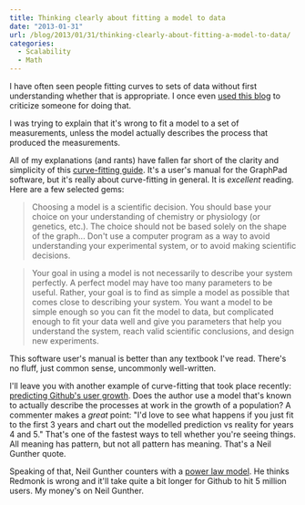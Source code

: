 ```yaml
---
title: Thinking clearly about fitting a model to data
date: "2013-01-31"
url: /blog/2013/01/31/thinking-clearly-about-fitting-a-model-to-data/
categories:
  - Scalability
  - Math
---
```

I have often seen people fitting curves to sets of data without first understanding whether that is appropriate. I once even [used this blog](/blog/2011/01/15/sleep-while-you-can-because-it-wont-last-long/ "Sleep while you can, because it won't last long") to criticize someone for doing that.

I was trying to explain that it's wrong to fit a model to a set of measurements, unless the model actually describes the process that produced the measurements.

All of my explanations (and rants) have fallen far short of the clarity and simplicity of this [curve-fitting guide](http://graphpad.com/guides/prism/6/curve-fitting/). It's a user's manual for the GraphPad software, but it's really about curve-fitting in general. It is *excellent* reading. Here are a few selected gems:

> Choosing a model is a scientific decision. You should base your choice on your understanding of chemistry or physiology (or genetics, etc.). The choice should not be based solely on the shape of the graph... Don't use a computer program as a way to avoid understanding your experimental system, or to avoid making scientific decisions.

> Your goal in using a model is not necessarily to describe your system perfectly. A perfect model may have too many parameters to be useful. Rather, your goal is to find as simple a model as possible that comes close to describing your system. You want a model to be simple enough so you can fit the model to data, but complicated enough to fit your data well and give you parameters that help you understand the system, reach valid scientific conclusions, and design new experiments.

This software user's manual is better than any textbook I've read. There's no fluff, just common sense, uncommonly well-written.

I'll leave you with another example of curve-fitting that took place recently: [predicting Github's user growth](http://redmonk.com/dberkholz/2013/01/21/github-will-hit-5-million-users-within-a-year/). Does the author use a model that's known to actually describe the processes at work in the growth of a population? A commenter makes a *great* point: "I'd love to see what happens if you just fit to the first 3 years and chart out the modelled prediction vs reality for years 4 and 5." That's one of the fastest ways to tell whether you're seeing things. All meaning has pattern, but not all pattern has meaning. That's a Neil Gunther quote.

Speaking of that, Neil Gunther counters with a [power law model](https://groups.google.com/d/topic/guerrilla-capacity-planning/Hd9SQy654c4/discussion). He thinks Redmonk is wrong and it'll take quite a bit longer for Github to hit 5 million users. My money's on Neil Gunther.


